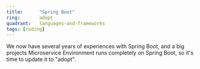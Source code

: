 ```yaml
---
title:      "Spring Boot"
ring:       adopt
quadrant:   languages-and-frameworks
tags: [coding]
---
```


We now have several years of experiences with Spring Boot, and a big projects Microservice Environment runs completely on Spring Boot, so it's time to update it to "adopt".
